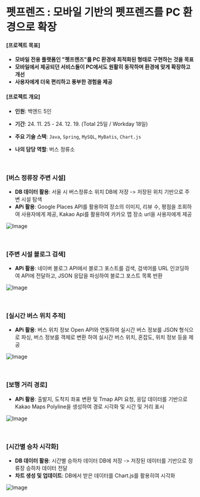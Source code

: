 # 펫프렌즈 : 모바일 기반의 펫프렌즈를 PC 환경으로 확장

#### [프로젝트 목표]
- **모바일 전용 플랫폼인 "펫프렌즈"를 PC 환경에 최적화된 형태로 구현하는 것을 목표**
- **모바일에서 제공되던 서비스들이 PC에서도 원활히 동작하며 환경에 맞게 확장하고 개선**
- **사용자에게 더욱 편리하고 풍부한 경험을 제공**


#### [프로젝트 개요]

- **인원**: 백엔드 5인
- **기간**: 24. 11. 25 - 24. 12. 19. (Total 25일 / Workday 18일)
- **주요 기술 스택**: ```Java```, ```Spring```, ```MySQL```, ```MyBatis```, ```Chart.js```
- **나의 담당 역할**: 버스 정류소

   <br>

### [버스 정류장 주변 시설] 

- **DB 데이터 활용**: 서울 시 버스정류소 위치 DB에 저장 -> 저장된 위치 기반으로 주변 시설 탐색
- **APi 활용**: Google Places API를 활용하여 장소의 이미지, 리뷰 수, 평점을 조회하여 사용자에게 제공,
                Kakao Api를 활용하여 카카오 맵 장소 url을 사용자에게 제공


![Image](https://github.com/user-attachments/assets/5b502a0c-a1f2-4fd4-b839-e98a44511d45)

<br>

### [주변 시설 블로그 검색] 

- **APi 활용**: 네이버 블로그 API에서 블로그 포스트를 검색, 검색어를 URL 인코딩하여 API에 전달하고, JSON 응답을 파싱하여 블로그 포스트 목록 반환


![Image](https://github.com/user-attachments/assets/bfe14014-45a5-44a0-89b1-3268401f9055)

<br>

### [실시간 버스 위치 추적]

- **APi 활용**: 버스 위치 정보 Open API와 연동하여 실시간 버스 정보를 JSON 형식으로 파싱, 버스 정보를 객체로 변환 하여 실시간 버스 위치, 혼잡도, 위치 정보 등을 제공

![Image](https://github.com/user-attachments/assets/bdf6007b-348e-40fc-bf32-91e902f29577)


<br>

### [보행 거리 경로]

- **APi 활용**: 출발지, 도착지 좌표 변환 및 Tmap API 요청, 응답 데이터를 기반으로 Kakao Maps Polyline을 생성하여 경로 시각화 및 시간 및 거리 표시

![Image](https://github.com/user-attachments/assets/49d43d0d-96da-4471-abe7-2e7f49545adf)


<br>

### [시간별 승차 시각화]

- **DB 데이터 활용**: 시간별 승하차 데이터 DB에 저장 -> 저장된 데이터를 기반으로 정류장 승하차 데이터 전달
- **차트 생성 및 업데이트**: DB에서 받은 데이터를 Chart.js를 활용히여 시각화

![Image](https://github.com/user-attachments/assets/7820eaf1-d652-4a3d-b558-904bf616ff6b)
